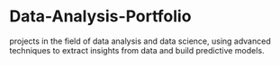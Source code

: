 # Data-Analysis-Portfolio
 projects in the field of data analysis and data science, using advanced techniques to extract insights from data and build predictive models.
